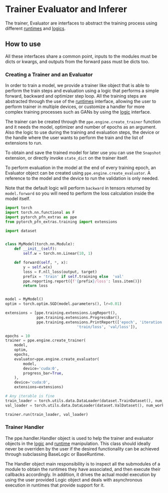 # Trainer Evaluator and Inferer

The trainer, Evaluator are interfaces to abstract the training
process using different [runtimes](runtimes.md) and [logics](logic.md).

## How to use

All these interfaces share a common point, inputs to the modules must be dicts
or kwargs, and outputs from the forward pass must be dicts too.

### Creating a Trainer and an Evaluator

In order to train a model, we provide a trainer like object that is able
to perform the train steps and evaluation using a logic that performs a 
simple forward, backward and optimizer step loop.
All the training steps are abstracted through the use of the [runtimes](runtimes.md)
interface, allowing the user to perform trainer in multiple devices, or customize a handler
for more complex training processes such as GANs by using the [logic](logic.md) interface.

The trainer can be created through the `ppe.engine.create_trainer` function and it needs
the model, optimizer and number of epochs as an argument. Also the logic to
use during the training and evaluation steps, the device or the handle
where the user wants to perform the train and the list of extensions to run.

To obtain and save the trained model for later use you can use the `Snapshot`
extension, or directly invoke `state_dict` on the trainer itself.

To perform evaluation in the model at the end of every training epoch, an Evaluator object 
can be created using `ppe.engine.create_evaluator`.
A reference to the model and the device to run the validation is only needed.

Note that the default logic  will perform `backward` in tensors returned by `model.forward`
so you will need to perform the loss calculation inside the model itself.


```python
import torch
import torch.nn.functional as F
import pytorch_pfn_extras as ppe
from pytorch_pfn_extras.training import extensions

import dataset


class MyModel(torch.nn.Module):
    def __init__(self):
        self.w = torch.nn.Linear(10, 1)

    def forward(self, *, x):
        y = self.w(x)
        loss = F.nll_loss(output, target)
        prefix = 'train' if self.training else  'val'
        ppe.reporting.report({f'{prefix}/loss': loss.item()})
        return loss


model = MyModel()
optim = torch.optim.SGD(model.parameters(), lr=0.01)

extensions = [ppe.training.extensions.LogReport(),
              ppe.training.extensions.ProgressBar(),
              ppe.training.extensions.PrintReport(['epoch', 'iteration',
                                'train/loss', 'val/loss']),

epochs = 10
trainer = ppe.engine.create_trainer(
    model,
    optim,
    epochs,
    evaluator=ppe.engine.create_evaluator(
        model,
        device='cuda:0',
        progress_bar=True,
    ),
    device='cuda:0',
    extensions=extensions)

# Any iterable is fine
train_loader = torch.utils.data.DataLoader(dataset.TrainDataset(), num_workers=8)
val_loader = torch.utils.data.DataLoader(dataset.ValDataset(), num_workers=8)

trainer.run(train_loader, val_loader)
```

### Trainer Handler

The ppe.handler.Handler object is used to help the trainer and evaluator objects
in the [logic](logic.md) and [runtime](runtimes.md) manipulation. This class
should ideally never be overriden by the user if the desired functionality can be
achieved through subclassing BaseLogic or BaseRuntime.

The Handler object main responsibility is to inspect all the submodules of a module
to obtain the runtimes they have associated, and then execute their callbacks
accordingly. In addition, it drives the actual model execution by using the user provided
Logic object and deals with asynchronous execution in runtimes that provide
support for it.
